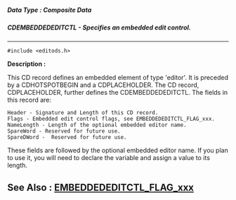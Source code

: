##### Data Type : Composite Data
##### CDEMBEDDEDEDITCTL - Specifies an embedded edit control.
---
```
#include <editods.h>
```
**Description :**

This CD record defines an embedded element of type 'editor'. It is preceded by 
a CDHOTSPOTBEGIN and a CDPLACEHOLDER. The CD record, CDPLACEHOLDER, further 
defines the CDEMBEDDEDEDITCTL. The fields in this record are:

	Header - Signature and Length of this CD record.
	Flags - Embedded edit control flags, see EMBEDDEDEDITCTL_FLAG_xxx.
	NameLength - Length of the optional embedded editor name. 
	SpareWord - Reserved for future use.
	SpareDWord -  Reserved for future use.

These fields are followed by the optional embedded editor name. If you plan to 
use it, you will need to declare the variable and assign a value to its length.


**See Also :**
[EMBEDDEDEDITCTL_FLAG_xxx](/reference/Symb/EMBEDDEDEDITCTL_FLAG_xxx)
---
